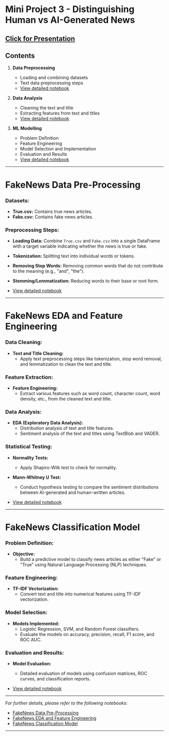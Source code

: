 # **Mini Project 3 - Distinguishing Human vs AI-Generated News**

## [Click for Presentation](https://docs.google.com/presentation/d/12BAPUrPsUY9ibZcpy6O5I8Wa8WVLjakqYzQ6hijp0p0/pub?start=false&loop=false&delayms=3000)

## Contents

1. **Data Preprocessing**
    - Loading and combining datasets
    - Text data preprocessing steps
    - [View detailed notebook](./FakeNews_Data_Pre-Processing.ipynb)

2. **Data Analysis**
    - Cleaning the text and title
    - Extracting features from text and titles
    - [View detailed notebook](./FakeNews_EDA_Feature_Eng.ipynb)

3. **ML Modelling**
    - Problem Definition
    - Feature Engineering
    - Model Selection and Implementation
    - Evaluation and Results
    - [View detailed notebook](./FakeNews_Classification_Model.ipynb)

---

# **FakeNews Data Pre-Processing**

### Datasets:

- **True.csv:** Contains true news articles.
- **Fake.csv:** Contains fake news articles.

### Preprocessing Steps:

- **Loading Data:** Combine `True.csv` and `Fake.csv` into a single DataFrame with a target variable indicating whether the news is true or fake.
- **Tokenization:** Splitting text into individual words or tokens.
- **Removing Stop Words:** Removing common words that do not contribute to the meaning (e.g., "and", "the").
- **Stemming/Lemmatization:** Reducing words to their base or root form.

- [View detailed notebook](./FakeNews_Data_Pre-Processing.ipynb)

---

# **FakeNews EDA and Feature Engineering**

### Data Cleaning:

- **Text and Title Cleaning:**
    - Apply text preprocessing steps like tokenization, stop word removal, and lemmatization to clean the text and title.

### Feature Extraction:

- **Feature Engineering:**
    - Extract various features such as word count, character count, word density, etc., from the cleaned text and title.

### Data Analysis:

- **EDA (Exploratory Data Analysis):**
    - Distribution analysis of text and title features.
    - Sentiment analysis of the text and titles using TextBlob and VADER.

### Statistical Testing:

- **Normality Tests:**
    - Apply Shapiro-Wilk test to check for normality.
- **Mann-Whitney U Test:**
    - Conduct hypothesis testing to compare the sentiment distributions between AI-generated and human-written articles.

- [View detailed notebook](./FakeNews_EDA_Feature_Eng.ipynb)

---

# **FakeNews Classification Model**

### Problem Definition:

- **Objective:**
    - Build a predictive model to classify news articles as either "Fake" or "True" using Natural Language Processing (NLP) techniques.

### Feature Engineering:

- **TF-IDF Vectorization:**
    - Convert text and title into numerical features using TF-IDF vectorization.

### Model Selection:

- **Models Implemented:**
    - Logistic Regression, SVM, and Random Forest classifiers.
    - Evaluate the models on accuracy, precision, recall, F1 score, and ROC AUC.

### Evaluation and Results:

- **Model Evaluation:**
    - Detailed evaluation of models using confusion matrices, ROC curves, and classification reports.

- [View detailed notebook](./FakeNews_Classification_Model.ipynb)

---

*For further details, please refer to the following notebooks:*
- [FakeNews Data Pre-Processing](./FakeNews_Data_Pre-Processing.ipynb)
- [FakeNews EDA and Feature Engineering](./FakeNews_EDA_Feature_Eng.ipynb)
- [FakeNews Classification Model](./FakeNews_Classification_Model.ipynb)

---
